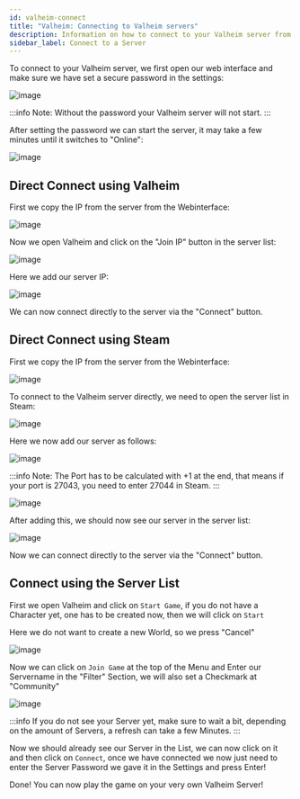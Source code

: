 ```yaml
---
id: valheim-connect
title: "Valheim: Connecting to Valheim servers"
description: Information on how to connect to your Valheim server from ZAP-Hosting - ZAP-Hosting.com documentation
sidebar_label: Connect to a Server
---
```


To connect to your Valheim server, we first open our web interface and make sure we have set a secure password in the settings:

![image](https://user-images.githubusercontent.com/26007280/189886121-63fe759b-921c-4ad1-acfa-bf9f44bd4cf1.png)

:::info
Note: Without the password your Valheim server will not start.
:::

After setting the password we can start the server, it may take a few minutes until it switches to "Online":

![image](https://user-images.githubusercontent.com/13604413/159179762-23d41680-df0e-46e7-b484-d9f99f6e88db.png)

## Direct Connect using Valheim

First we copy the IP from the server from the Webinterface:

![image](https://user-images.githubusercontent.com/13604413/159179774-6ff4f3aa-9978-4a43-8fa2-a16731057d61.png)


Now we open Valheim and click on the "Join IP" button in the server list:

![image](https://user-images.githubusercontent.com/26007280/189886153-0f233985-9fe5-43f9-8be7-09e451bc5afb.png)


Here we add our server IP:

![image](https://user-images.githubusercontent.com/13604413/159179777-35c7201d-c5da-4a59-a752-4090f470b701.png)


We can now connect directly to the server via the "Connect" button.


## Direct Connect using Steam

First we copy the IP from the server from the Webinterface:

![image](https://user-images.githubusercontent.com/13604413/159179803-d22fb02c-22a5-4a03-9f43-2b415773742d.png)


To connect to the Valheim server directly, we need to open the server list in Steam:

![image](https://user-images.githubusercontent.com/13604413/159179809-2fdfa72b-2940-4081-9284-1a5ed7f0a085.png)

Here we now add our server as follows:

![image](https://user-images.githubusercontent.com/13604413/159179811-47456cd9-674e-4017-bc95-219c83349950.png)

:::info
Note: The Port has to be calculated with +1 at the end, that means if your port is 27043, you need to enter 27044 in Steam.
:::

![image](https://user-images.githubusercontent.com/26007280/189886184-e457325d-0ee5-47b1-b9d2-df0cf79b404a.png)

After adding this, we should now see our server in the server list:

![image](https://user-images.githubusercontent.com/26007280/189886204-20843bfc-f582-4c14-8d80-60c56e9d7179.png)

Now we can connect directly to the server via the "Connect" button.


## Connect using the Server List
First we open Valheim and click on `Start Game`, if you do not have a Character yet, one has to be created now, then we will click on `Start`


Here we do not want to create a new World, so we press "Cancel"

![image](https://user-images.githubusercontent.com/26007280/189886249-ca2295a1-6d82-4fce-a2d7-d2006f9afdfa.png)

Now we can click on `Join Game` at the top of the Menu and Enter our Servername in the "Filter" Section, we will also set a Checkmark at "Community"

![image](https://user-images.githubusercontent.com/13604413/159179817-c7c921fb-5d4b-4b34-9ef4-4c93288937fb.png)

:::info
If you do not see your Server yet, make sure to wait a bit, depending on the amount of Servers, a refresh can take a few Minutes.
:::

Now we should already see our Server in the List, we can now click on it and then click on `Connect`, once we have connected we now just need to enter the Server Password we gave it in the Settings and press Enter!

Done! You can now play the game on your very own Valheim Server!
